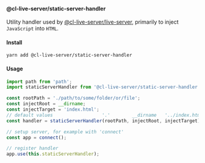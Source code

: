 #### @cl-live-server/static-server-handler

Utility handler used by [@cl-live-server/live-server](https://github.com/lindeneg/cl-live-server/tree/master/packages/live-server), primarily to inject `JavaScript` into `HTML`.

#### Install

`yarn add @cl-live-server/static-server-handler`

#### Usage

```ts
import path from 'path';
import staticServerHandler from '@cl-live-server/static-server-handler';

const rootPath = './path/to/some/folder/or/file';
const injectRoot = __dirname;
const injectTarget = 'index.html';
// default values                  '.'        __dirname   '../index.html'
const handler = staticServerHandler(rootPath, injectRoot, injectTarget);

// setup server, for example with 'connect'
const app = connect();

// register handler
app.use(this.staticServerHandler);
```
